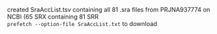 created SraAccList.tsv containing all 81 .sra files from PRJNA937774 on NCBI (65 SRX containing 81 SRR  
```prefetch --option-file SraAccList.txt``` to download

